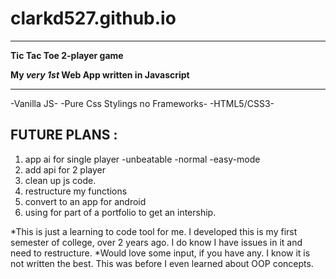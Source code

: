 # clarkd527.github.io
_____________________________________________
**Tic Tac Toe 2-player game**

**My _very 1st_ Web App written in Javascript**

_____________________________________________

-Vanilla JS- -Pure Css Stylings no Frameworks- -HTML5/CSS3-

## **FUTURE PLANS** :
1. app ai for single player 
   -unbeatable
   -normal
   -easy-mode
2. add api for 2 player
3. clean up js code.
4. restructure my functions
5. convert to an app for android
6. using for part of a portfolio to get an intership.


*This is just a learning to code tool for me. 
I developed this is my first semester of college, over 2 years ago. I do know I have issues in it and need to restructure.
*Would love some input, if you have any. I know it is not written the best. This was before I even learned about OOP concepts.


